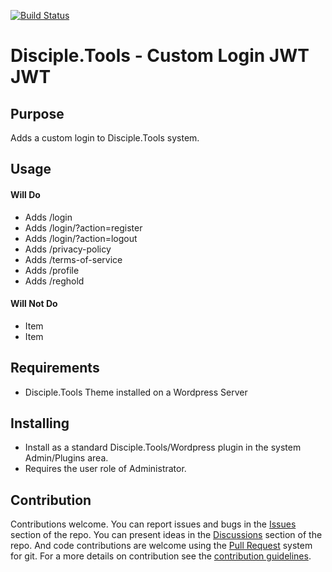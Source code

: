 [![Build Status](https://travis-ci.com/DiscipleTools/disciple-tools-custom-login-jwt.svg?branch=master)](https://travis-ci.com/DiscipleTools/disciple-tools-custom-login-jwt)

# Disciple.Tools - Custom Login JWT JWT

## Purpose

Adds a custom login to Disciple.Tools system.

## Usage

#### Will Do

- Adds /login
- Adds /login/?action=register
- Adds /login/?action=logout
- Adds /privacy-policy
- Adds /terms-of-service
- Adds /profile
- Adds /reghold

#### Will Not Do

- Item
- Item

## Requirements

- Disciple.Tools Theme installed on a Wordpress Server

## Installing

- Install as a standard Disciple.Tools/Wordpress plugin in the system Admin/Plugins area.
- Requires the user role of Administrator.

## Contribution

Contributions welcome. You can report issues and bugs in the
[Issues](https://github.com/DiscipleTools/disciple-tools-custom-login-jwt/issues) section of the repo. You can present ideas
in the [Discussions](https://github.com/DiscipleTools/disciple-tools-custom-login-jwt/discussions) section of the repo. And
code contributions are welcome using the [Pull Request](https://github.com/DiscipleTools/disciple-tools-custom-login-jwt/pulls)
system for git. For a more details on contribution see the
[contribution guidelines](https://github.com/DiscipleTools/disciple-tools-custom-login-jwt/blob/master/CONTRIBUTING.md).

